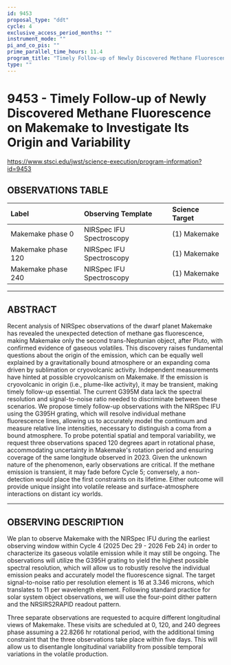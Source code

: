 ```yaml
---
id: 9453
proposal_type: "ddt"
cycle: 4
exclusive_access_period_months: ""
instrument_mode: ""
pi_and_co_pis: ""
prime_parallel_time_hours: 11.4
program_title: "Timely Follow-up of Newly Discovered Methane Fluorescence on Makemake to Investigate Its Origin and Variability"
type: ""
---
```

# 9453 - Timely Follow-up of Newly Discovered Methane Fluorescence on Makemake to Investigate Its Origin and Variability
https://www.stsci.edu/jwst/science-execution/program-information?id=9453
## OBSERVATIONS TABLE
| Label              | Observing Template       | Science Target |
| :----------------- | :----------------------- | :------------- |
| Makemake phase 0   | NIRSpec IFU Spectroscopy | (1) Makemake   |
| Makemake phase 120 | NIRSpec IFU Spectroscopy | (1) Makemake   |
| Makemake phase 240 | NIRSpec IFU Spectroscopy | (1) Makemake   |

---

## ABSTRACT

Recent analysis of NIRSpec observations of the dwarf planet Makemake has revealed the unexpected detection of methane gas fluorescence, making Makemake only the second trans-Neptunian object, after Pluto, with confirmed evidence of gaseous volatiles. This discovery raises fundamental questions about the origin of the emission, which can be equally well explained by a gravitationally bound atmosphere or an expanding coma driven by sublimation or cryovolcanic activity. Independent measurements have hinted at possible cryovolcanism on Makemake. If the emission is cryovolcanic in origin (i.e., plume-like activity), it may be transient, making timely follow-up essential. The current G395M data lack the spectral resolution and signal-to-noise ratio needed to discriminate between these scenarios. We propose timely follow-up observations with the NIRSpec IFU using the G395H grating, which will resolve individual methane fluorescence lines, allowing us to accurately model the continuum and measure relative line intensities, necessary to distinguish a coma from a bound atmosphere. To probe potential spatial and temporal variability, we request three observations spaced 120 degrees apart in rotational phase, accommodating uncertainty in Makemake's rotation period and ensuring coverage of the same longitude observed in 2023. Given the unknown nature of the phenomenon, early observations are critical. If the methane emission is transient, it may fade before Cycle 5; conversely, a non-detection would place the first constraints on its lifetime. Either outcome will provide unique insight into volatile release and surface-atmosphere interactions on distant icy worlds.

---

## OBSERVING DESCRIPTION

We plan to observe Makemake with the NIRSpec IFU during the earliest observing window within Cycle 4 (2025 Dec 29 - 2026 Feb 24) in order to characterize its gaseous volatile emission while it may still be ongoing. The observations will utilize the G395H grating to yield the highest possible spectral resolution, which will allow us to robustly resolve the individual emission peaks and accurately model the fluorescence signal. The target signal-to-noise ratio per resolution element is 16 at 3.346 microns, which translates to 11 per wavelength element. Following standard practice for solar system object observations, we will use the four-point dither pattern and the NRSIRS2RAPID readout pattern.

Three separate observations are requested to acquire different longitudinal views of Makemake. These visits are scheduled at 0, 120, and 240 degrees phase assuming a 22.8266 hr rotational period, with the additional timing constraint that the three observations take place within five days. This will allow us to disentangle longitudinal variability from possible temporal variations in the volatile production.